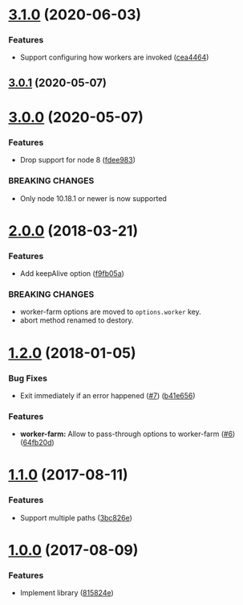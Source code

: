 # [3.1.0](https://github.com/researchgate/node-file-processor/compare/v3.0.1...v3.1.0) (2020-06-03)


### Features

* Support configuring how workers are invoked ([cea4464](https://github.com/researchgate/node-file-processor/commit/cea4464ca9a22ccb01e4bd4c31aa55e8cea7c4e2))

## [3.0.1](https://github.com/researchgate/node-file-processor/compare/v3.0.0...v3.0.1) (2020-05-07)


# [3.0.0](https://github.com/researchgate/node-file-processor/compare/v2.0.0...v3.0.0) (2020-05-07)


### Features

* Drop support for node 8 ([fdee983](https://github.com/researchgate/node-file-processor/commit/fdee983b1299dc89dd7719db67a667233e60efc6))


### BREAKING CHANGES

* Only node 10.18.1 or newer is now supported

# [2.0.0](https://github.com/researchgate/node-file-processor/compare/v1.2.0...v2.0.0) (2018-03-21)


### Features

* Add keepAlive option ([f9fb05a](https://github.com/researchgate/node-file-processor/commit/f9fb05af299a411f517a848279820c5c8140315b))


### BREAKING CHANGES

* worker-farm options are moved to `options.worker` key.
* abort method renamed to destory.



# [1.2.0](https://github.com/researchgate/node-file-processor/compare/v1.1.0...v1.2.0) (2018-01-05)


### Bug Fixes

* Exit immediately if an error happened ([#7](https://github.com/researchgate/node-file-processor/issues/7)) ([b41e656](https://github.com/researchgate/node-file-processor/commit/b41e65616e3ed7d328d8fc9061f45ea792fc5a3e))


### Features

* **worker-farm:** Allow to pass-through options to worker-farm ([#6](https://github.com/researchgate/node-file-processor/issues/6)) ([64fb20d](https://github.com/researchgate/node-file-processor/commit/64fb20d9de420c601681c795d6ccdceddf799d6a))



# [1.1.0](https://github.com/researchgate/node-file-processor/compare/v1.0.0...v1.1.0) (2017-08-11)


### Features

* Support multiple paths ([3bc826e](https://github.com/researchgate/node-file-processor/commit/3bc826e8f729ab60bd9254f5b27dec39251362b8))



# [1.0.0](https://github.com/researchgate/node-file-processor/compare/815824ebe07c1bd6afe3e4508cc4d4ada79e4b82...v1.0.0) (2017-08-09)


### Features

* Implement library ([815824e](https://github.com/researchgate/node-file-processor/commit/815824ebe07c1bd6afe3e4508cc4d4ada79e4b82))
